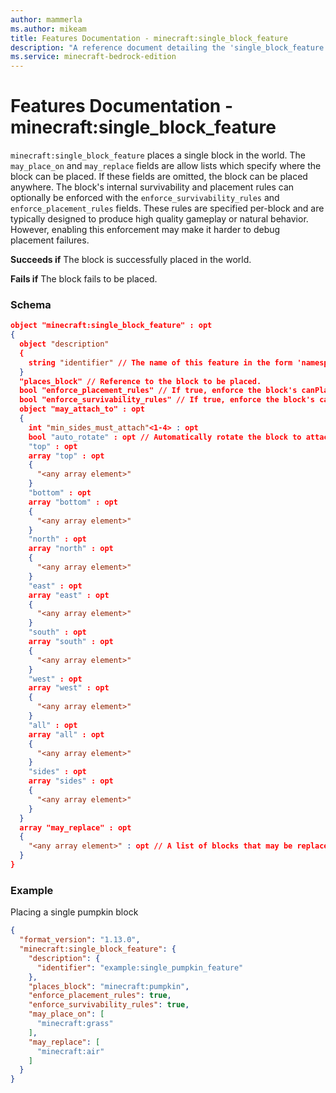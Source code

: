 ```yaml
---
author: mammerla
ms.author: mikeam
title: Features Documentation - minecraft:single_block_feature
description: "A reference document detailing the 'single_block_feature' feature"
ms.service: minecraft-bedrock-edition
---
```


# Features Documentation - minecraft:single_block_feature

`minecraft:single_block_feature` places a single block in the world. The `may_place_on` and `may_replace` fields are allow lists which specify where the block can be placed. If these fields are omitted, the block can be placed anywhere. The block's internal survivability and placement rules can optionally be enforced with the `enforce_survivability_rules` and `enforce_placement_rules` fields. These rules are specified per-block and are typically designed to produce high quality gameplay or natural behavior. However, enabling this enforcement may make it harder to debug placement failures.

**Succeeds if**
The block is successfully placed in the world.

**Fails if**
The block fails to be placed.

### Schema

```json
object "minecraft:single_block_feature" : opt
{
  object "description"
  {
    string "identifier" // The name of this feature in the form 'namespace_name:feature_name'. 'feature_name' must match the filename.
  }
  "places_block" // Reference to the block to be placed.
  bool "enforce_placement_rules" // If true, enforce the block's canPlace check.
  bool "enforce_survivability_rules" // If true, enforce the block's canSurvive check.
  object "may_attach_to" : opt
  {
    int "min_sides_must_attach"<1-4> : opt
    bool "auto_rotate" : opt // Automatically rotate the block to attach sensibly.
    "top" : opt
    array "top" : opt
    {
      "<any array element>"
    }
    "bottom" : opt
    array "bottom" : opt
    {
      "<any array element>"
    }
    "north" : opt
    array "north" : opt
    {
      "<any array element>"
    }
    "east" : opt
    array "east" : opt
    {
      "<any array element>"
    }
    "south" : opt
    array "south" : opt
    {
      "<any array element>"
    }
    "west" : opt
    array "west" : opt
    {
      "<any array element>"
    }
    "all" : opt
    array "all" : opt
    {
      "<any array element>"
    }
    "sides" : opt
    array "sides" : opt
    {
      "<any array element>"
    }
  }
  array "may_replace" : opt
  {
    "<any array element>" : opt // A list of blocks that may be replaced during placement. Omit this field to allow any block to be replaced.
  }
}
```

### Example

Placing a single pumpkin block

```json
{
  "format_version": "1.13.0",
  "minecraft:single_block_feature": {
    "description": {
      "identifier": "example:single_pumpkin_feature"
    },
    "places_block": "minecraft:pumpkin",
    "enforce_placement_rules": true,
    "enforce_survivability_rules": true,
    "may_place_on": [
      "minecraft:grass"
    ],
    "may_replace": [
      "minecraft:air"
    ]
  }
}
```
